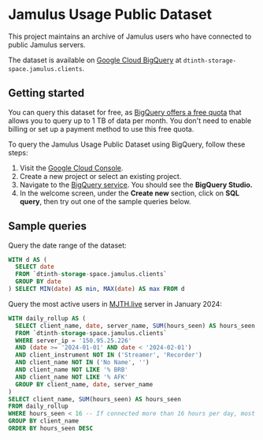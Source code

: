 # Jamulus Usage Public Dataset

This project maintains an archive of Jamulus users who have connected to public Jamulus servers.

The dataset is available on [Google Cloud BigQuery](https://cloud.google.com/bigquery/) at `dtinth-storage-space.jamulus.clients`.

## Getting started

You can query this dataset for free, as [BigQuery offers a free quota](https://cloud.google.com/bigquery/docs/sandbox) that allows you to query up to 1 TB of data per month. You don't need to enable billing or set up a payment method to use this free quota.

To query the Jamulus Usage Public Dataset using BigQuery, follow these steps:

1. Visit the [Google Cloud Console](https://console.cloud.google.com/).
2. Create a new project or select an existing project.
3. Navigate to the [BigQuery service](https://console.cloud.google.com/bigquery). You should see the **BigQuery Studio.**
4. In the welcome screen, under the **Create new** section, click on **SQL query**, then try out one of the sample queries below.

## Sample queries

Query the date range of the dataset:

```sql
WITH d AS (
  SELECT date
  FROM `dtinth-storage-space.jamulus.clients`
  GROUP BY date
) SELECT MIN(date) AS min, MAX(date) AS max FROM d
```

Query the most active users in [MJTH.live](https://mjth.live) server in January 2024:

```sql
WITH daily_rollup AS (
  SELECT client_name, date, server_name, SUM(hours_seen) AS hours_seen
  FROM `dtinth-storage-space.jamulus.clients`
  WHERE server_ip = '150.95.25.226'
  AND (date >= '2024-01-01' AND date < '2024-02-01')
  AND client_instrument NOT IN ('Streamer', 'Recorder')
  AND client_name NOT IN ('No Name', '')
  AND client_name NOT LIKE '% BRB'
  AND client_name NOT LIKE '% AFK'
  GROUP BY client_name, date, server_name
)
SELECT client_name, SUM(hours_seen) AS hours_seen
FROM daily_rollup
WHERE hours_seen < 16 -- If connected more than 16 hours per day, most likely bot/idler
GROUP BY client_name
ORDER BY hours_seen DESC
```

